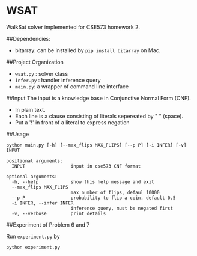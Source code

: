 WSAT
====

WalkSat solver implemented for CSE573 homework 2.

##Dependencies:
* bitarray: can be installed by `pip install bitarray` on Mac.

##Project Organization
* `wsat.py` : solver class
* `infer.py` : handler inference query
* `main.py`: a wrapper of command line interface

##Input
The input is a knowledge base in Conjunctive Normal Form (CNF).
* In plain text.
* Each line is a clause consisting of literals sepereated by " " (space).
* Put a '!' in front of a literal to express negation 

##Usage

```
python main.py [-h] [--max_flips MAX_FLIPS] [--p P] [-i INFER] [-v] INPUT

positional arguments:
  INPUT                 input in cse573 CNF format

optional arguments:
  -h, --help            show this help message and exit
  --max_flips MAX_FLIPS
                        max number of flips, defaul 10000
  --p P                 probability to flip a coin, default 0.5
  -i INFER, --infer INFER
                        inference query, must be negated first
  -v, --verbose         print details
```

##Experiment of Problem 6 and 7

Run `experiment.py` by
```
python experiment.py
```
